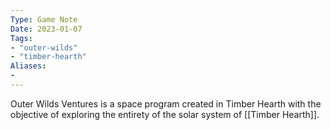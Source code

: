 ```yaml
---
Type: Game Note
Date: 2023-01-07
Tags:
- "outer-wilds"
- "timber-hearth"
Aliases:
- 
---
```

Outer Wilds Ventures is a space program created in Timber Hearth with the objective of exploring the entirety of the solar system of [[Timber Hearth]].
